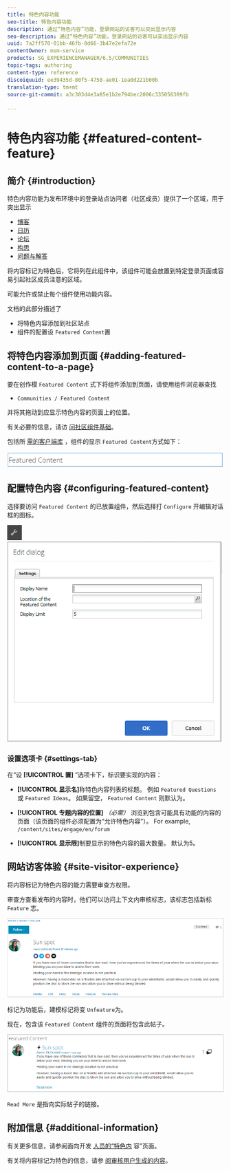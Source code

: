 ```yaml
---
title: 特色内容功能
seo-title: 特色内容功能
description: 通过“特色内容”功能，登录网站的访客可以突出显示内容
seo-description: 通过“特色内容”功能，登录网站的访客可以突出显示内容
uuid: 7a2ff570-01bb-46fb-8d66-3b47e2efa72e
contentOwner: msm-service
products: SG_EXPERIENCEMANAGER/6.5/COMMUNITIES
topic-tags: authoring
content-type: reference
discoiquuid: ee39435d-80f5-4758-ae01-1ea0d221b00b
translation-type: tm+mt
source-git-commit: a3c303d4e3a85e1b2e794bec2006c335056309fb

---
```



# 特色内容功能 {#featured-content-feature}

## 简介 {#introduction}

特色内容功能为发布环境中的登录站点访问者（社区成员）提供了一个区域，用于突出显示

* [博客](blog-feature.md)
* [日历](calendar.md)
* [论坛](forum.md)
* [构思](ideation-feature.md)
* [问题与解答](working-with-qna.md)

将内容标记为特色后，它将列在此组件中，该组件可能会放置到特定登录页面或容易引起社区成员注意的区域。

可能允许或禁止每个组件使用功能内容。

文档的此部分描述了

* 将特色内容添加到社区站点
* 组件的配置设 `Featured Content`置

## 将特色内容添加到页面 {#adding-featured-content-to-a-page}

要在创作模 `Featured Content` 式下将组件添加到页面，请使用组件浏览器查找

* `Communities / Featured Content`

并将其拖动到应显示特色内容的页面上的位置。

有关必要的信息，请访 [问社区组件基础](basics.md)。

包括所 [需的客户端库](essentials-featured.md#essentials-for-client-side) ，组件的显示 `Featured Content`方式如下：

![chlimage_1-13](assets/chlimage_1-13.png)

## 配置特色内容 {#configuring-featured-content}

选择要访问 `Featured Content` 的已放置组件，然后选择打 `Configure` 开编辑对话框的图标。

![chlimage_1-14](assets/chlimage_1-14.png) ![chlimage_1-15](assets/chlimage_1-15.png)

### 设置选项卡 {#settings-tab}

在“设 **[!UICONTROL 置]** ”选项卡下，标识要实现的内容：

* **[!UICONTROL 显示名]**&#x200B;称特色内容列表的标题。 例如 `Featured Questions` 或 `Featured Ideas`。 如果留空， `Featured Content` 则默认为。

* **[!UICONTROL 专题内容的位置]**
   *（必需）* 浏览到包含可能具有功能的内容的页面（该页面的组件必须配置为“允许特色内容”）。 For example, `/content/sites/engage/en/forum`

* **[!UICONTROL 显示限]**&#x200B;制要显示的特色内容的最大数量。 默认为5。

## 网站访客体验 {#site-visitor-experience}

将内容标记为特色内容的能力需要审查方权限。

审查方查看发布的内容时，他们可以访问上下文内审核标志，该标志包括新标 `Feature` 志。

![chlimage_1-16](assets/chlimage_1-16.png)

标记为功能后，建模标记将变 `Unfeature`为。

现在，包含该 `Featured Content` 组件的页面将包含此帖子。

![chlimage_1-17](assets/chlimage_1-17.png)

`Read More` 是指向实际帖子的链接。

## 附加信息 {#additional-information}

有关更多信息，请参阅面向开发 [人员的“特色内](essentials-featured.md) 容”页面。

有关将内容标记为特色的信息，请参 [阅审核用户生成的内容](moderate-ugc.md)。
